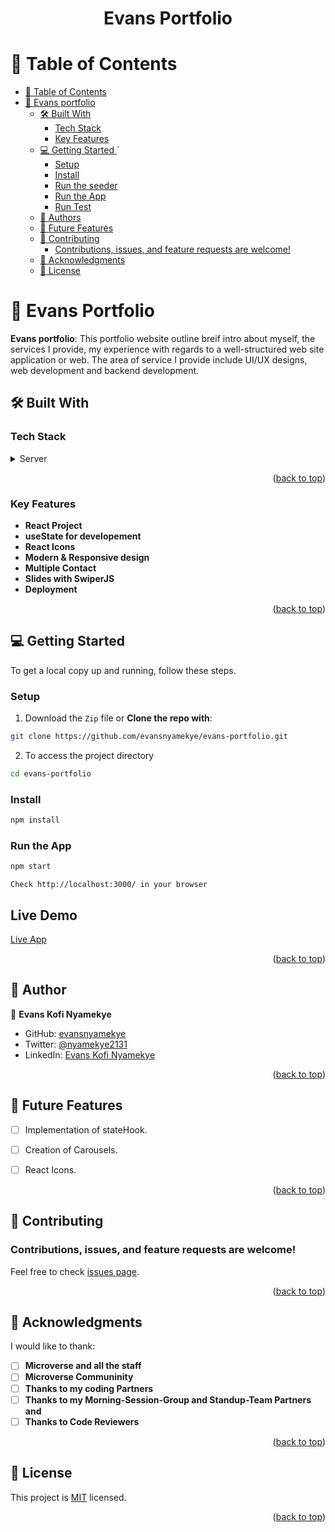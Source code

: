 <a name="readme-top"></a>

<div align="center">

  <h1><b>Evans Portfolio</b></h1>

</div>

# 📗 Table of Contents

- [📗 Table of Contents](#-table-of-contents)
- [📖 Evans portfolio ](#-rail-recipe-app-)
  - [🛠 Built With ](#-built-with-)
    - [Tech Stack ](#tech-stack-)
    - [Key Features ](#key-features-)
  - [💻 Getting Started ](#-getting-started-)`
    - [Setup](#setup)
    - [Install](#install)
    - [Run the seeder](#run-the-seeder)
    - [Run the App](#run-the-app)
    - [Run Test](#run-test)
  - [👥 Authors ](#-authors-)
  - [🔭 Future Features ](#-future-features-)
  - [🤝 Contributing ](#-contributing-)
    - [Contributions, issues, and feature requests are welcome!](#contributions-issues-and-feature-requests-are-welcome)
  - [🙏 Acknowledgments ](#-acknowledgments-)
  - [📝 License ](#-license-)

# 📖 Evans Portfolio <a name="about-project"></a>

**Evans portfolio**: This portfolio website outline breif intro about myself, the services I provide, my experience with regards to a well-structured web site application or web.
                    The area of service I provide include UI/UX designs, web development and backend development. 

## 🛠 Built With <a name="built-with"></a>

### Tech Stack <a name="tech-stack"></a>

<details>
  <summary>Server</summary>
  <ul>
    <li><a href="https://www.react.com">React</a></li>
  </ul>
  <ul>
    <li><a https://react-icons.github.io/react-icons/">React Icons</a></li>
  </ul>
</details>

<p align="right">(<a href="#readme-top">back to top</a>)</p>

### Key Features <a name="key-features"></a>

- **React Project**
- **useState for developement**
- **React Icons**
- **Modern & Responsive design**
- **Multiple Contact**
- **Slides with SwiperJS**
- **Deployment**

<p align="right">(<a href="#readme-top">back to top</a>)</p>

## 💻 Getting Started <a name="getting-started"></a>

To get a local copy up and running, follow these steps.

### Setup

1. Download the `Zip` file or **Clone the repo with**:

```bash
git clone https://github.com/evansnyamekye/evans-portfolio.git
```

2. To access the project directory

```bash
cd evans-portfolio
```

### Install

```bash
npm install

```
### Run the App

```bash
npm start
```

```npm start
Check http://localhost:3000/ in your browser
```
## Live Demo
[Live App](https://evans-portfolio-ecru.vercel.app/)
<p align="right">(<a href="#readme-top">back to top</a>)</p>

## 👥 Author <a name='author'></a>

👤 **Evans Kofi Nyamekye**
- GitHub: [evansnyamekye](https://github.com/evansnyamekye)
- Twitter: [@nyamekye2131](https://twitter.com/nyamekye2131)
- LinkedIn: [Evans Kofi Nyamekye](https://www.linkedin.com/in/evans-kofi-nyamekye-1980a4117/)

<p align="right">(<a href="#readme-top">back to top</a>)</p>

## 🔭 Future Features <a name='future-features'></a>

- [ ] Implementation of stateHook.
- [ ] Creation of Carousels.
- [ ] React Icons.


<p align="right">(<a href="#readme-top">back to top</a>)</p>

## 🤝 Contributing <a name="contributing"></a>

### Contributions, issues, and feature requests are welcome!

Feel free to check [issues page](https://github.com/evansnyamekye/evans-portfolio/issues/4).

<p align="right">(<a href="#readme-top">back to top</a>)</p>
<!-- ACKNOWLEDGEMENTS -->

## 🙏 Acknowledgments <a name="acknowledgements"></a>

I would like to thank:

- [ ] **Microverse and all the staff**
- [ ] **Microverse Communinity**
- [ ] **Thanks to my coding Partners**
- [ ] **Thanks to my Morning-Session-Group and Standup-Team Partners and**
- [ ] **Thanks to Code Reviewers**

<p align="right">(<a href="#readme-top">back to top</a>)</p>

## 📝 License <a name="license"></a>

This project is [MIT](./LICENSE) licensed.

<p align="right">(<a href="#readme-top">back to top</a>)</p>
